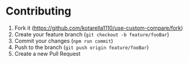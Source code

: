 # Contributing

1. Fork it (https://github.com/kotarella1110/use-custom-compare/fork)
1. Create your feature branch (`git checkout -b feature/fooBar`)
1. Commit your changes (`npm run commit`)
1. Push to the branch (`git push origin feature/fooBar`)
1. Create a new Pull Request
